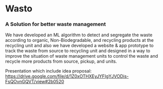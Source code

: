 # Wasto
### A Solution for better waste management
We have developed an ML algorithm to detect and segregate the waste according to organic, Non-Biodegradable, and recycling products at the recycling unit and also we have developed a website & app prototype to track the waste from source to recycling unit and designed in a way to improve the situation of waste management units to control the waste and recycle more products from source, pickup, and units.

Presentation which include idea proposal: https://drive.google.com/file/d/1Z0xOTHXEyJYFIgYJVODis-FsQOvnGQVT/view#2b0520
